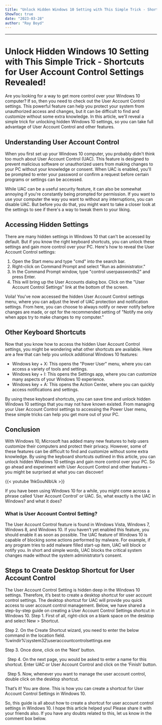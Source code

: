 ```yaml
---
title: "Unlock Hidden Windows 10 Setting with This Simple Trick - Shortcuts for User Account Control Settings Revealed!"
ShowToc: true 
date: "2023-03-28"
author: "Ray Boyd"
---
```

*****
# Unlock Hidden Windows 10 Setting with This Simple Trick - Shortcuts for User Account Control Settings Revealed!

Are you looking for a way to get more control over your Windows 10 computer? If so, then you need to check out the User Account Control settings. This powerful feature can help you protect your system from unauthorized access and changes, but it can be difficult to find and customize without some extra knowledge. In this article, we'll reveal a simple trick for unlocking hidden Windows 10 settings, so you can take full advantage of User Account Control and other features.

## Understanding User Account Control

When you first set up your Windows 10 computer, you probably didn't think too much about User Account Control (UAC). This feature is designed to prevent malicious software or unauthorized users from making changes to your PC without your knowledge or consent. When UAC is enabled, you'll be prompted to enter your password or confirm a request before certain programs or settings can be accessed.

While UAC can be a useful security feature, it can also be somewhat annoying if you're constantly being prompted for permission. If you want to use your computer the way you want to without any interruptions, you can disable UAC. But before you do that, you might want to take a closer look at the settings to see if there's a way to tweak them to your liking.

## Accessing Hidden Settings

There are many hidden settings in Windows 10 that can't be accessed by default. But if you know the right keyboard shortcuts, you can unlock these settings and gain more control over your PC. Here's how to reveal the User Account Control settings:

1. Open the Start menu and type "cmd" into the search bar.
2. Right-click on Command Prompt and select "Run as administrator."
3. In the Command Prompt window, type "control userpasswords2" and press Enter.
4. This will bring up the User Accounts dialog box. Click on the "User Account Control Settings" link at the bottom of the screen.

Voila! You've now accessed the hidden User Account Control settings menu, where you can adjust the level of UAC protection and notification settings. From here, you can choose to always notify or never notify before changes are made, or opt for the recommended setting of "Notify me only when apps try to make changes to my computer."

## Other Keyboard Shortcuts

Now that you know how to access the hidden User Account Control settings, you might be wondering what other shortcuts are available. Here are a few that can help you unlock additional Windows 10 features:

- Windows key + X: This opens the "Power User" menu, where you can access a variety of tools and settings.
- Windows key + I: This opens the Settings app, where you can customize many aspects of your Windows 10 experience.
- Windows key + A: This opens the Action Center, where you can quickly access notifications and settings.

By using these keyboard shortcuts, you can save time and unlock hidden Windows 10 settings that you may not have known existed. From managing your User Account Control settings to accessing the Power User menu, these simple tricks can help you get more out of your PC.

## Conclusion

With Windows 10, Microsoft has added many new features to help users customize their computers and protect their privacy. However, some of these features can be difficult to find and customize without some extra knowledge. By using the keyboard shortcuts outlined in this article, you can unlock hidden Windows 10 settings and gain more control over your PC. So go ahead and experiment with User Account Control and other features – you might be surprised at what you can discover!

{{< youtube 1hkGouNIbUk >}} 



If you have been using Windows 10 for a while, you might come across a phrase called ‘User Account Control’ or UAC. So, what exactly is the UAC in Windows? and what it does?

 
### What is User Account Control Setting?


The User Account Control feature is found in Windows Vista, Windows 7, Windows 8, and Windows 10. If you haven’t yet enabled this feature, you should enable it as soon as possible.
The UAC feature of Windows 10 is capable of blocking some actions performed by malware. For example, if any program tries to add malware filled start-up item, UAC will block or notify you.
In short and simple words, UAC blocks the critical system changes made without the system administrator’s consent.

 
## Steps to Create Desktop Shortcut for User Account Control


The User Account Control Setting is hidden deep in the Windows 10 settings. Therefore, it’s best to create a desktop shortcut for user account control settings.
The desktop shortcut for UAC will provide you quick access to user account control management. Below, we have shared a step-by-step guide on creating a User Account Control Settings shortcut in Windows 10.
Step 1. First of all, right-click on a blank space on the desktop and select New > Shortcut.

Step 2. On the Create Shortcut wizard, you need to enter the below command in the location field.
%windir%\system32\useraccountcontrolsettings.exe

Step 3. Once done, click on the ‘Next‘ button.

 
Step 4. On the next page, you would be asked to enter a name for this shortcut. Enter UAC or User Account Control and click on the ‘Finish‘ button.

 
Step 5. Now, whenever you want to manage the user account control, double click on the desktop shortcut.

That’s it! You are done. This is how you can create a shortcut for User Account Control Settings in Windows 10.

So, this guide is all about how to create a shortcut for user account control settings in Windows 10. I hope this article helped you! Please share it with your friends also. If you have any doubts related to this, let us know in the comment box below.




